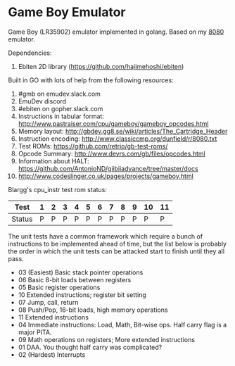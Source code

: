 # Game Boy Emulator

Game Boy (LR35902) emulator implemented in golang. Based on my [8080](https://github.com/Insood/8080) emulator.

Dependencies:
1) Ebiten 2D library (https://github.com/hajimehoshi/ebiten)

Built in GO with lots of help from the following resources:
1) #gmb on emudev.slack.com
2) EmuDev discord
3) #ebiten on gopher.slack.com
4) Instructions in tabular format: http://www.pastraiser.com/cpu/gameboy/gameboy_opcodes.html
5) Memory layout: http://gbdev.gg8.se/wiki/articles/The_Cartridge_Header
6) Instruction encoding: http://www.classiccmp.org/dunfield/r/8080.txt
7) Test ROMs: https://github.com/retrio/gb-test-roms/
8) Opcode Summary: http://www.devrs.com/gb/files/opcodes.html
9) Information about HALT: https://github.com/AntonioND/giibiiadvance/tree/master/docs
10) http://www.codeslinger.co.uk/pages/projects/gameboy.html

Blargg's cpu_instr test rom status:

  Test |  1  |  2  |  3  |  4  |  5  |  6  |  7  |  8  |  9  | 10  | 11 
   --- | --- | --- | --- | --- | --- | --- | --- | --- | --- | --- | ---
Status |  P  |  P  |  P  |  P  |  P  |  P  |  P  |  P  |  P  |  P  |  P

The unit tests have a common framework which require a bunch of instructions to be implemented ahead of time, but the list below is probably the order in which the unit tests can be attacked start to finish until they all pass.

- 03 (Easiest) Basic stack pointer operations
- 06 Basic 8-bit loads between registers
- 05 Basic register operations
- 10 Extended instructions; register bit setting
- 07 Jump, call, return
- 08 Push/Pop, 16-bit loads, high memory operations
- 11 Extended instructions
- 04 Immediate instructions: Load, Math, Bit-wise ops. Half carry flag is a major PITA.
- 09 Math operations on registers; More extended instructions
- 01 DAA. You thought half carry was complicated?
- 02 (Hardest) Interrupts
